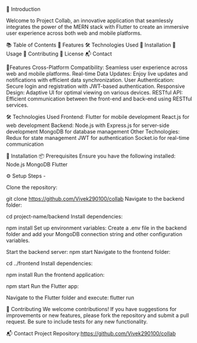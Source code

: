 
🚀 Introduction

Welcome to Project Collab, an innovative application that seamlessly integrates the power of the MERN stack with Flutter to create an immersive user experience across both web and mobile platforms.


📚 Table of Contents
🌈 Features
🛠️ Technologies Used
🔧 Installation
🚀 Usage
🤝 Contributing
📄 License
📬 Contact

🌈Features
Cross-Platform Compatibility: Seamless user experience across web and mobile platforms.
Real-time Data Updates: Enjoy live updates and notifications with efficient data synchronization.
User Authentication: Secure login and registration with JWT-based authentication.
Responsive Design: Adaptive UI for optimal viewing on various devices.
RESTful API: Efficient communication between the front-end and back-end using RESTful services.

🛠️ Technologies Used
Frontend:
Flutter for mobile development
React.js for web development
Backend:
Node.js with Express.js for server-side development
MongoDB for database management
Other Technologies:
Redux for state management
JWT for authentication
Socket.io for real-time communication

🔧 Installation
📦 Prerequisites
Ensure you have the following installed:
Node.js
MongoDB
Flutter

⚙️ Setup Steps - 

Clone the repository:

git clone https://github.com/Vivek290100/collab
Navigate to the backend folder:

cd project-name/backend
Install dependencies:

npm install
Set up environment variables: Create a .env file in the backend folder and add your MongoDB connection string and other configuration variables.

Start the backend server:
npm start
Navigate to the frontend folder:

cd ../frontend
Install dependencies:

npm install
Run the frontend application:

npm start
Run the Flutter app:

Navigate to the Flutter folder and execute:
flutter run

🤝 Contributing
We welcome contributions! If you have suggestions for improvements or new features, please fork the repository and submit a pull request. Be sure to include tests for any new functionality.

📬 Contact
Project Repository:https://github.com/Vivek290100/collab
